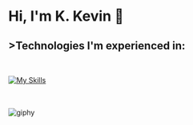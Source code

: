# Hi, I'm K. Kevin 👋

<h2>>Technologies I'm experienced in:</h2><br>

[![My Skills](https://skillicons.dev/icons?i=css,sass,html,js,linux,mongodb,react,ts)](https://skillicons.dev)<br><br><br>

![giphy](https://github.com/user-attachments/assets/27d343dc-ea25-4f00-ac24-1e205ef209ba)
